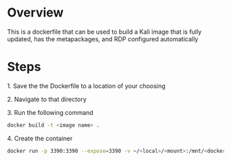 # Overview
This is a dockerfile that can be used to build a Kali image that is fully updated, has the metapackages, and RDP configured automatically

# Steps
1\. Save the the Dockerfile to a location of your choosing

2\. Navigate to that directory

3\. Run the following command
```bash
docker build -t <image name> .
```

4\. Create the container
```bash
docker run -p 3390:3390 --expose=3390 -v ~/<local>/<mount>:/mnt/<docker folder> --name <image name> --security-opt seccomp=unconfined --cap-add=net_admin --device=/dev/net/tun -it <image name from step 3> /bin/bash
```
